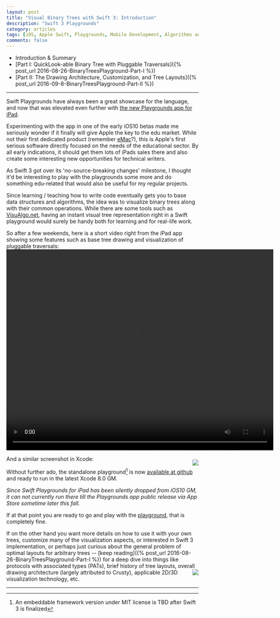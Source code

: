```yaml
---
layout: post
title: "Visual Binary Trees with Swift 3: Introduction"
description: "Swift 3 Playgrounds"
category: articles
tags: [iOS, Apple Swift, Playgrounds, Mobile Development, Algorithms and Data Structures, PATs, Binary Trees]
comments: false
---
```


+ Introduction & Summary
+ [Part I: QuickLook-able Binary Tree with Pluggable Traversals]({% post_url 2016-08-26-BinaryTreesPlayground-Part-I %})
+ [Part II: The Drawing Architecture, Customization, and Tree Layouts]({% post_url 2016-09-8-BinaryTreesPlayground-Part-II %})

--------
Swift Playgrounds have always been a great showcase for the language, and now that was elevated even further with [the new Playgrounds app for iPad](https://www.apple.com/swift/playgrounds/).

Experimenting with the app in one of the early iOS10 betas made me seriously wonder if it finally will give Apple the key to the edu market. While not their first dedicated product (remember [eMac](https://en.wikipedia.org/wiki/EMac)?), this is  Apple's first serious software directly focused on the needs of the educational sector. By all early indications, it should get them lots of iPads sales there and also create some interesting new opportunities for technical writers.

As Swift 3 got over its 'no-source-breaking changes' milestone, I thought it'd be interesting to play with the playgrounds some more and do something edu-related that would also be useful for my regular projects.

Since learning / teaching how to write code eventually gets you to base data structures and algorithms, the idea was to visualize binary trees along with their common operations. While there are some tools such as [VisuAlgo.net](http://visualgo.net), having an instant visual tree representation right in a Swift playground would surely be handy both for learning and for real-life work.

So after a few weekends, here is a short video right from the iPad app showing some features such as base tree drawing and visualization of pluggable traversals:
<video width="700" height="526" controls="true">
<source src="{% if site.baseurl %}{{ site.baseurl }}{% endif %}/images/VisualBinaryTrees.mp4" type="video/mp4" />
</video>

And a similar screenshot in Xcode: <img style="float: right; margin: 10px 0px 0px 10px;" src="{% if site.baseurl %}{{ site.baseurl }}{% endif %}/images/tree4.png">

Without further ado, the standalone playground[^1] is now [available at github](https://github.com/akpw/VisualBinaryTrees) and ready to run in the latest Xcode 8.0 GM.

_Since Swift Playgrounds for iPad has been silently dropped from iOS10 GM, it can not currently run there till the Playgrounds app public release via App Store sometime later this fall._

If at that point you are ready to go and play with the [playground](https://github.com/akpw/VisualBinaryTrees), that is completely fine.

If on the other hand you want more details on how to use it with your own trees, customize many of the visualization aspects, or interested in Swift 3 implementation, or perhaps just curious about the general problem of optimal layouts for arbitrary trees -- [keep reading]({% post_url 2016-08-26-BinaryTreesPlayground-Part-I %}) for a deep dive into things like protocols with associated types (PATs), brief history of tree layouts, overall drawing architecture (largely attributed to Crusty), <img style="float: right; margin: 0px 0px;" src="{% if site.baseurl %}{{ site.baseurl }}{% endif %}/images/crusty.png"> applicable 2D/3D visualization technology, etc.

* * *
[^1]: An embeddable framework version under MIT license is TBD after Swift 3 is finalized


